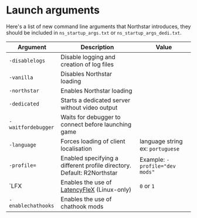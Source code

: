 # Launch arguments

Here's a list of new command line arguments that Northstar introduces, they should be included in `ns_startup_args.txt` or `ns_startup_args_dedi.txt`.

| Argument           | Description                                                                                        | Value                            |
| ------------------ | -------------------------------------------------------------------------------------------------- | -------------------------------- |
| `-disablelogs`     | Disable logging and creation of log files                                                          |                                  |
| `-vanilla`         | Disables Northstar loading                                                                         |                                  |
| `-northstar`       | Enables Northstar loading                                                                          |                                  |
| `-dedicated`       | Starts a dedicated server without video output                                                     |                                  |
| `-waitfordebugger` | Waits for debugger to connect before launching game                                                |                                  |
| `-language`        | Forces loading of client localisation                                                              | language string ex: `portuguese` |
| `-profile=`        | Enabled specifying a different profile directory. Default: R2Northstar                             | Example: `-profile="dev mods"`   |
| \`LFX              | Enables the use of [LatencyFleX](../../using-northstar/playing-on-linux/#latencyflex) (Linux-only) | `0` or `1`                       |
| `-enablechathooks` | Enables the use of chathook mods                                                                   |                                  |